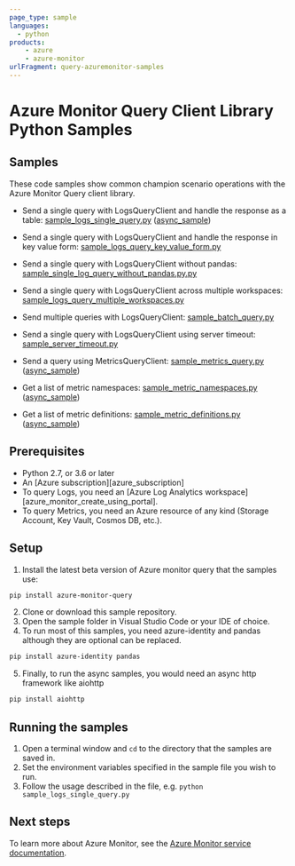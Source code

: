 ```yaml
---
page_type: sample
languages:
  - python
products:
    - azure
    - azure-monitor
urlFragment: query-azuremonitor-samples
---
```


# Azure Monitor Query Client Library Python Samples

## Samples
These code samples show common champion scenario operations with the Azure Monitor Query client library.

* Send a single query with LogsQueryClient and handle the response as a table: [sample_logs_single_query.py](https://github.com/Azure/azure-sdk-for-python/blob/main/sdk/monitor/azure-monitor-query/samples/sample_logs_single_query.py) ([async_sample](https://github.com/Azure/azure-sdk-for-python/blob/main/sdk/monitor/azure-monitor-query/samples/async_samples/sample_log_query_client_async.py))

* Send a single query with LogsQueryClient and handle the response in key value form: [sample_logs_query_key_value_form.py](https://github.com/Azure/azure-sdk-for-python/blob/main/sdk/monitor/azure-monitor-query/samples/sample_logs_query_key_value_form.py)

* Send a single query with LogsQueryClient without pandas: [sample_single_log_query_without_pandas.py.py](https://github.com/Azure/azure-sdk-for-python/blob/main/sdk/monitor/azure-monitor-query/samples/sample_single_log_query_without_pandas.py)

* Send a single query with LogsQueryClient across multiple workspaces: [sample_logs_query_multiple_workspaces.py](https://github.com/Azure/azure-sdk-for-python/blob/main/sdk/monitor/azure-monitor-query/samples/sample_logs_query_multiple_workspaces.py)

* Send multiple queries with LogsQueryClient: [sample_batch_query.py](https://github.com/Azure/azure-sdk-for-python/blob/main/sdk/monitor/azure-monitor-query/samples/sample_batch_query.py)

* Send a single query with LogsQueryClient using server timeout: [sample_server_timeout.py](https://github.com/Azure/azure-sdk-for-python/blob/main/sdk/monitor/azure-monitor-query/samples/sample_server_timeout.py)

* Send a query using MetricsQueryClient: [sample_metrics_query.py](https://github.com/Azure/azure-sdk-for-python/blob/main/sdk/monitor/azure-monitor-query/samples/sample_metrics_query.py) ([async_sample](https://github.com/Azure/azure-sdk-for-python/blob/main/sdk/monitor/azure-monitor-query/samples/async_samples/sample_metrics_query_client_async.py))

* Get a list of metric namespaces: [sample_metric_namespaces.py](https://github.com/Azure/azure-sdk-for-python/blob/main/sdk/monitor/azure-monitor-query/samples/sample_metric_namespaces.py) ([async_sample](https://github.com/Azure/azure-sdk-for-python/blob/main/sdk/monitor/azure-monitor-query/samples/async_samples/sample_metric_namespaces_async.py))

* Get a list of metric definitions: [sample_metric_definitions.py](https://github.com/Azure/azure-sdk-for-python/blob/main/sdk/monitor/azure-monitor-query/samples/sample_metric_definitions.py) ([async_sample](https://github.com/Azure/azure-sdk-for-python/blob/main/sdk/monitor/azure-monitor-query/samples/async_samples/sample_metric_definitions_async.py))

## Prerequisites

- Python 2.7, or 3.6 or later
- An [Azure subscription][azure_subscription]
- To query Logs, you need an [Azure Log Analytics workspace][azure_monitor_create_using_portal].
- To query Metrics, you need an Azure resource of any kind (Storage Account, Key Vault, Cosmos DB, etc.).

## Setup

1. Install the latest beta version of Azure monitor query that the samples use:

```bash
pip install azure-monitor-query
```

2. Clone or download this sample repository.
3. Open the sample folder in Visual Studio Code or your IDE of choice.
4. To run most of this samples, you need azure-identity and pandas although they are optional can be replaced.

```bash
pip install azure-identity pandas
```

5. Finally, to run the async samples, you would need an async http framework like aiohttp

```bash
pip install aiohttp
```

## Running the samples

1. Open a terminal window and `cd` to the directory that the samples are saved in.
2. Set the environment variables specified in the sample file you wish to run.
3. Follow the usage described in the file, e.g. `python sample_logs_single_query.py`

## Next steps

To learn more about Azure Monitor, see the [Azure Monitor service documentation](https://docs.microsoft.com/azure/azure-monitor/).
